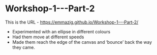 # Workshop-1---Part-2

This is the URL - https://emmazig.github.io/Workshop-1---Part-2/

- Experimented with an ellipse in different colours
- Had them move at different speeds 
- Made them reach the edge of the canvas and ‘bounce’ back the way they came.
